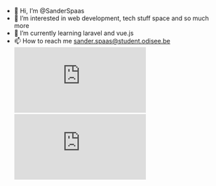 - 👋 Hi, I’m @SanderSpaas
- 👀 I’m interested in web development, tech stuff space and so much more
- 🌱 I’m currently learning laravel and vue.js
- 📫 How to reach me sander.spaas@student.odisee.be
[![My Stats](https://github-stats-evirunurm.vercel.app/api/stats.js?username=SanderSpaas)](https://github.com/evirunurm/github-stats)
[![My languages](https://github-stats-evirunurm.vercel.app/api/languages.js?username=SanderSpaas)](https://github.com/evirunurm/github-stats)
<!---
SanderSpaas/SanderSpaas is a ✨ special ✨ repository because its `README.md` (this file) appears on your GitHub profile.
You can click the Preview link to take a look at your changes.
--->

